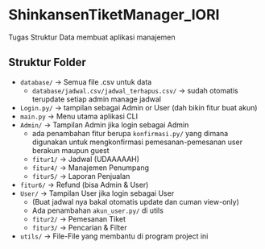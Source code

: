 # ShinkansenTiketManager_IORI
Tugas Struktur Data membuat aplikasi manajemen 

## Struktur Folder
- `database/` → Semua file .csv untuk data
  - `database/jadwal.csv/jadwal_terhapus.csv/` → sudah otomatis terupdate setiap admin manage jadwal
- `Login.py/` → tampilan sebagai Admin or User (dah bikin fitur buat akun)
- `main.py` → Menu utama aplikasi CLI
- `Admin/` → Tampilan Admin jika login sebagai Admin
  - ada penambahan fitur berupa `konfirmasi.py/` yang dimana digunakan untuk mengkonfirmasi pemesanan-pemesanan user berakun maupun guest
  - `fitur1/` → Jadwal (UDAAAAAH)
  - `fitur4/` → Manajemen Penumpang
  - `fitur5/` → Laporan Penjualan
- `fitur6/` → Refund (bisa Admin & User)
- `User/` → Tampilan User jika login sebagai User
  - (Buat jadwal nya bakal otomatis update dan cuman view-only)
  - Ada penambahan `akun_user.py/` di utils
  - `fitur2/` → Pemesanan Tiket
  - `fitur3/` → Pencarian & Filter
- `utils/` → File-File yang membantu di program project ini